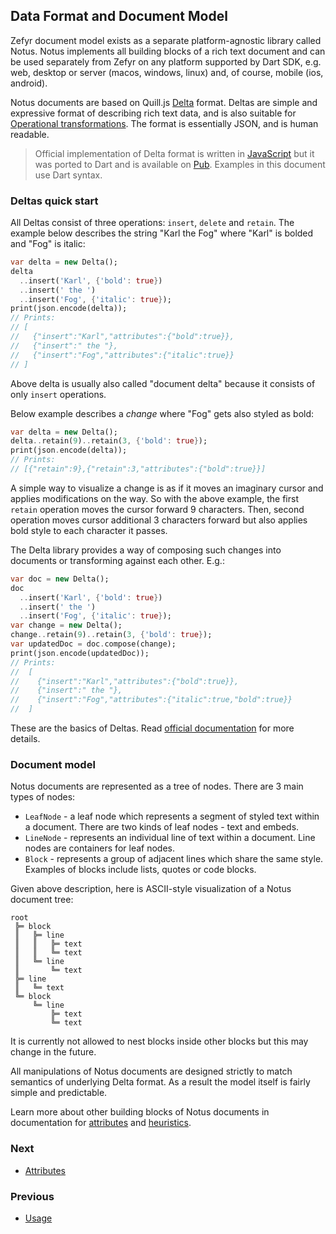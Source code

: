 ## Data Format and Document Model

Zefyr document model exists as a separate platform-agnostic library
called Notus. Notus implements all building blocks of a rich text
document and can be used separately from Zefyr on any platform
supported by Dart SDK, e.g. web, desktop or server (macos, windows,
linux) and, of course, mobile (ios, android).

Notus documents are based on Quill.js [Delta][] format. Deltas are
simple and expressive format of describing rich text data, and is also
suitable for [Operational transformations][ot]. The format is
essentially JSON, and is human readable.

> Official implementation of Delta format is written in
> [JavaScript][github-delta] but it was ported to Dart and is available
> on [Pub][pub-delta]. Examples in this document use Dart syntax.

[Delta]: https://quilljs.com/docs/delta/
[ot]: https://en.wikipedia.org/wiki/Operational_transformation
[github-delta]: https://github.com/quilljs/delta
[pub-delta]: https://pub.dartlang.com/packages/quill_delta

### Deltas quick start

All Deltas consist of three operations: `insert`, `delete` and `retain`. The
example below describes the string "Karl the Fog" where "Karl" is bolded
and "Fog" is italic:

```dart
var delta = new Delta();
delta
  ..insert('Karl', {'bold': true})
  ..insert(' the ')
  ..insert('Fog', {'italic': true});
print(json.encode(delta));
// Prints:
// [
//   {"insert":"Karl","attributes":{"bold":true}},
//   {"insert":" the "},
//   {"insert":"Fog","attributes":{"italic":true}}
// ]
```

Above delta is usually also called "document delta" because it consists
of only `insert` operations.

Below example describes a *change* where "Fog" gets also styled as bold:

```dart
var delta = new Delta();
delta..retain(9)..retain(3, {'bold': true});
print(json.encode(delta));
// Prints:
// [{"retain":9},{"retain":3,"attributes":{"bold":true}}]
```

A simple way to visualize a change is as if it moves an imaginary cursor
and applies modifications on the way. So with the above example, the
first `retain` operation moves the cursor forward 9 characters. Then,
second operation moves cursor additional 3 characters forward but also
applies bold style to each character it passes.

The Delta library provides a way of composing such changes into documents
or transforming against each other. E.g.:

```dart
var doc = new Delta();
doc
  ..insert('Karl', {'bold': true})
  ..insert(' the ')
  ..insert('Fog', {'italic': true});
var change = new Delta();
change..retain(9)..retain(3, {'bold': true});
var updatedDoc = doc.compose(change);
print(json.encode(updatedDoc));
// Prints:
//  [
//    {"insert":"Karl","attributes":{"bold":true}},
//    {"insert":" the "},
//    {"insert":"Fog","attributes":{"italic":true,"bold":true}}
//  ]
```

These are the basics of Deltas. Read [official documentation][delta-docs]
for more details.

[delta-docs]: https://quilljs.com/docs/delta/

### Document model

Notus documents are represented as a tree of nodes. There are 3 main
types of nodes:

* `LeafNode` - a leaf node which represents a segment of styled text
  within a document. There are two kinds of leaf nodes - text and
  embeds.
* `LineNode` - represents an individual line of text within a document.
  Line nodes are containers for leaf nodes.
* `Block` - represents a group of adjacent lines which share the same
  style. Examples of blocks include lists, quotes or code blocks.

Given above description, here is ASCII-style visualization of a Notus
document tree:

```
root
 ╠═ block
 ║   ╠═ line
 ║   ║   ╠═ text
 ║   ║   ╚═ text
 ║   ╚═ line
 ║       ╚═ text
 ╠═ line
 ║   ╚═ text
 ╚═ block
     ╚═ line
         ╠═ text
         ╚═ text
```

It is currently not allowed to nest blocks inside other blocks but this
may change in the future.

All manipulations of Notus documents are designed strictly to match
semantics of underlying Delta format. As a result the model itself is
fairly simple and predictable.

Learn more about other building blocks of Notus documents in
documentation for [attributes][] and [heuristics][].

[heuristics]: /doc/heuristics.md
[attributes]: /doc/attributes.md

### Next

* [Attributes](/doc/attributes.md)

### Previous

* [Usage](/doc/usage.md)
